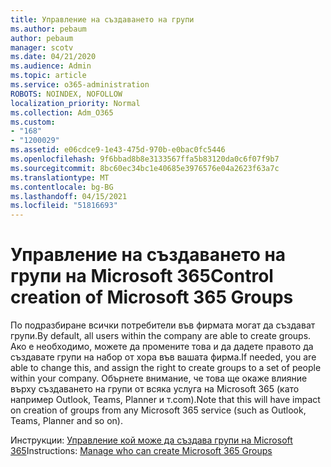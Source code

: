 ```yaml
---
title: Управление на създаването на групи
ms.author: pebaum
author: pebaum
manager: scotv
ms.date: 04/21/2020
ms.audience: Admin
ms.topic: article
ms.service: o365-administration
ROBOTS: NOINDEX, NOFOLLOW
localization_priority: Normal
ms.collection: Adm_O365
ms.custom:
- "168"
- "1200029"
ms.assetid: e06cdce9-1e43-475d-970b-e0bac0fc5446
ms.openlocfilehash: 9f6bbad8b8e3133567ffa5b83120da0c6f07f9b7
ms.sourcegitcommit: 8bc60ec34bc1e40685e3976576e04a2623f63a7c
ms.translationtype: MT
ms.contentlocale: bg-BG
ms.lasthandoff: 04/15/2021
ms.locfileid: "51816693"
---
```

# <a name="control-creation-of-microsoft-365-groups"></a><span data-ttu-id="2595e-102">Управление на създаването на групи на Microsoft 365</span><span class="sxs-lookup"><span data-stu-id="2595e-102">Control creation of Microsoft 365 Groups</span></span>

<span data-ttu-id="2595e-103">По подразбиране всички потребители във фирмата могат да създават групи.</span><span class="sxs-lookup"><span data-stu-id="2595e-103">By default, all users within the company are able to create groups.</span></span> <span data-ttu-id="2595e-104">Ако е необходимо, можете да промените това и да дадете правото да създавате групи на набор от хора във вашата фирма.</span><span class="sxs-lookup"><span data-stu-id="2595e-104">If needed, you are able to change this, and assign the right to create groups to a set of people within your company.</span></span> <span data-ttu-id="2595e-105">Обърнете внимание, че това ще окаже влияние върху създаването на групи от всяка услуга на Microsoft 365 (като например Outlook, Teams, Planner и т.com).</span><span class="sxs-lookup"><span data-stu-id="2595e-105">Note that this will have impact on creation of groups from any Microsoft 365 service (such as Outlook, Teams, Planner and so on).</span></span>
  
<span data-ttu-id="2595e-106">Инструкции: [Управление кой може да създава групи на Microsoft 365](https://docs.microsoft.com/microsoft-365/admin/create-groups/manage-creation-of-groups)</span><span class="sxs-lookup"><span data-stu-id="2595e-106">Instructions: [Manage who can create Microsoft 365 Groups](https://docs.microsoft.com/microsoft-365/admin/create-groups/manage-creation-of-groups)</span></span>

